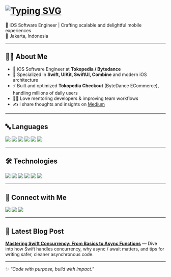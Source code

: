 # <a href="https://git.io/typing-svg"><img src="https://readme-typing-svg.demolab.com?font=DynaPuff&pause=1000&width=435&lines=Hi!+I'm+Muhammad+Reynaldi" alt="Typing SVG" /></a>

🚀 iOS Software Engineer | Crafting scalable and delightful mobile experiences  
📍 Jakarta, Indonesia  

---

## 👨‍💻 About Me
- 💼 iOS Software Engineer at **Tokopedia / Bytedance**  
- 📱 Specialized in **Swift, UIKit, SwiftUI, Combine** and modern iOS architecture  
- ⚡ Built and optimized **Tokopedia Checkout** (ByteDance ECommerce), handling millions of daily users  
- 🧑‍🏫 Love mentoring developers & improving team workflows  
- ✍️ I share thoughts and insights on [Medium](https://medium.com/@mreynaldi908)  

---

## 🔤 Languages
<p>
  <img src="https://img.shields.io/badge/Swift-F54A2A?style=for-the-badge&logo=swift&logoColor=white" />
  <img src="https://img.shields.io/badge/Objective--C-438EFF?style=for-the-badge&logo=apple&logoColor=white" />
  <img src="https://img.shields.io/badge/C++-00599C?style=for-the-badge&logo=cplusplus&logoColor=white" />
  <img src="https://img.shields.io/badge/Python-3776AB?style=for-the-badge&logo=python&logoColor=white" />
  <img src="https://img.shields.io/badge/Go-00ADD8?style=for-the-badge&logo=go&logoColor=white" />
  <img src="https://img.shields.io/badge/JavaScript-F7DF1E?style=for-the-badge&logo=javascript&logoColor=black" />
</p>

---

## 🛠 Technologies
<p>
  <img src="https://img.shields.io/badge/React-61DAFB?style=for-the-badge&logo=react&logoColor=black" />
  <img src="https://img.shields.io/badge/Three.js-000000?style=for-the-badge&logo=three.js&logoColor=white" />
  <img src="https://img.shields.io/badge/GraphQL-E10098?style=for-the-badge&logo=graphql&logoColor=white" />
  <img src="https://img.shields.io/badge/REST-02569B?style=for-the-badge&logo=postman&logoColor=white" />
  <img src="https://img.shields.io/badge/Docker-2496ED?style=for-the-badge&logo=docker&logoColor=white" />
  <img src="https://img.shields.io/badge/Git-F05032?style=for-the-badge&logo=git&logoColor=white" />
</p>

---

## 🔗 Connect with Me
<p>
  <a href="https://github.com/muReynaldi"><img src="https://img.shields.io/badge/GitHub-181717?style=for-the-badge&logo=github&logoColor=white" /></a>
  <a href="https://medium.com/@mreynaldi908"><img src="https://img.shields.io/badge/Medium-12100E?style=for-the-badge&logo=medium&logoColor=white" /></a>
  <a href="https://www.linkedin.com/in/mreynaldi908/"><img src="https://img.shields.io/badge/LinkedIn-0077B5?style=for-the-badge&logo=linkedin&logoColor=white" /></a>
</p>

---

## 📝 Latest Blog Post
[**Mastering Swift Concurrency: From Basics to Async Functions**](https://medium.com/@mreynaldi908/mastering-swift-concurrency-from-basics-to-async-functions-726e504b91d6) — Dive into how Swift handles concurrency, why async / await matters, and tips for writing safer, cleaner asynchronous code.  

---

✨ *“Code with purpose, build with impact.”*
